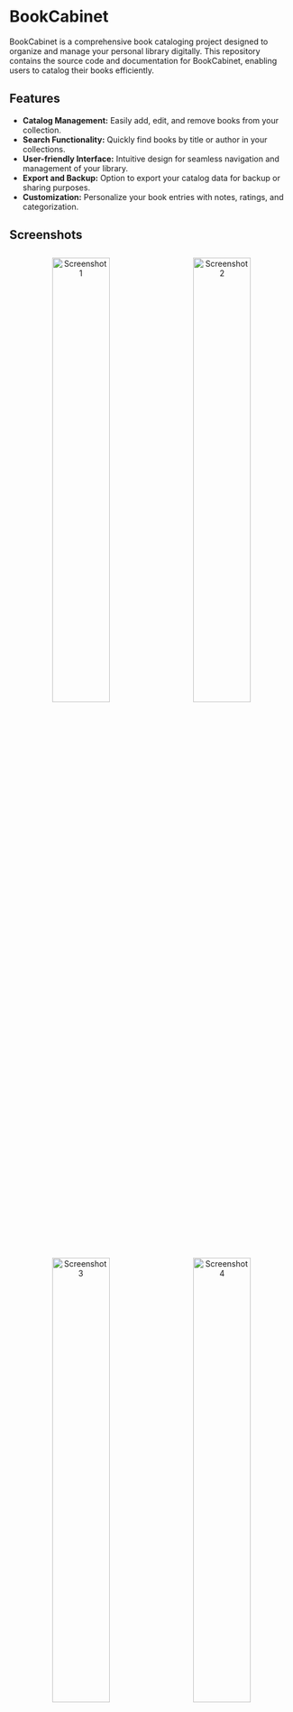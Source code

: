 # BookCabinet

BookCabinet is a comprehensive book cataloging project designed to organize and manage your personal library digitally. This repository contains the source code and documentation for BookCabinet, enabling users to catalog their books efficiently.

## Features

- **Catalog Management:** Easily add, edit, and remove books from your collection.
- **Search Functionality:** Quickly find books by title or author in your collections.
- **User-friendly Interface:** Intuitive design for seamless navigation and management of your library.
- **Export and Backup:** Option to export your catalog data for backup or sharing purposes.
- **Customization:** Personalize your book entries with notes, ratings, and categorization.

## Screenshots

<div align="center">
  <img src="https://github.com/user-attachments/assets/50693757-f6ae-40c6-9453-a4b3d6d32912" alt="Screenshot 1" width="45%" style="margin: 10px;" />
  <img src="https://github.com/user-attachments/assets/0955d243-c4cd-4710-bd13-8d3621e0dc29" alt="Screenshot 2" width="45%" style="margin: 10px;" />
  <img src="https://github.com/user-attachments/assets/4edcea4c-406c-4645-853c-60de1a840701" alt="Screenshot 3" width="45%" style="margin: 10px;" />
  <img src="https://github.com/user-attachments/assets/be1b83f8-387a-4386-a0c5-3e1a7fb8d0c2" alt="Screenshot 4" width="45%" style="margin: 10px;" />
  <img src="https://github.com/user-attachments/assets/f3892abc-f89f-420c-8c8a-6a7940b1f7a4" alt="Screenshot 5" width="45%" style="margin: 10px;" />
</div>

## Installation

To run BookCabinet locally, follow these steps:

### Requirements

- A local server environment like **XAMPP** or **WAMP**
- **PHP** 7.4 or higher
- **MySQL** database
- A modern web browser

### Steps

1. **Clone or download** this repository:
   ```bash
   git clone https://github.com/yourusername/BookCabinet.git

## Contributing

Contributions are welcome! If you have suggestions for improvements or new features, please open an issue or submit a pull request. 

